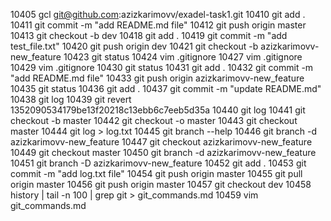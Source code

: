 10405  gcl git@github.com:azizkarimovv/exadel-task1.git 
10410  git add .
10411  git commit -m "add README.md file"
10412  git push origin master 
10413  git checkout -b dev
10418  git add .
10419  git commit -m "add test_file.txt"
10420  git push origin dev 
10421  git checkout -b azizkarimovv-new_feature
10423  git status 
10424  vim .gitignore
10427  vim .gitignore
10429  vim .gitignore
10430  git status 
10431  git add .
10432  git commit -m "add README.md file"
10433  git push origin azizkarimovv-new_feature
10435  git status 
10436  git add .
10437  git commit -m "update README.md"
10438  git log 
10439  git revert 1352090534179be13f20218c13ebb6c7eeb5d35a 
10440  git log 
10441  git checkout -b master 
10442  git checkout -o master 
10443  git checkout master 
10444  git log > log.txt
10445  git branch --help 
10446  git branch -d azizkarimovv-new_feature
10447  git checkout azizkarimovv-new_feature
10449  git checkout master 
10450  git branch -d azizkarimovv-new_feature
10451  git branch -D azizkarimovv-new_feature
10452  git add .
10453  git commit -m "add log.txt file"
10454  git push origin master 
10455  git pull origin master 
10456  git push origin master 
10457  git checkout dev
10458  history | tail -n 100 | grep git > git_commands.md
10459  vim git_commands.md
